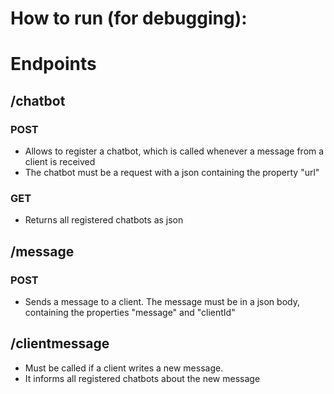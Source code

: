# How to run (for debugging):


# Endpoints

## /chatbot
### POST
* Allows to register a chatbot, which is called whenever a message from a client is received
* The chatbot must be a request with a json containing the property "url"

### GET
* Returns all registered chatbots as json

## /message

### POST
* Sends a message to a client. The message must be in a json body, containing the properties "message" and "clientId"

## /clientmessage
* Must be called if a client writes a new message.
* It informs all registered chatbots about the new message
